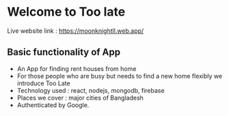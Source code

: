 # Welcome to Too late 

Live website link : https://moonknightll.web.app/
## Basic functionality of App
 * An App for finding rent houses from home
 * For those people who are busy but needs to find a new home flexibly we introduce Too Late
 * Technology used : react, nodejs, mongodb, firebase
 * Places we cover : major cities of Bangladesh
 * Authenticated by Google.